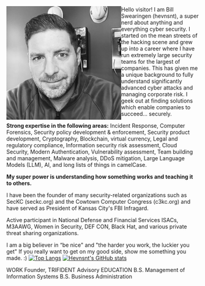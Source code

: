 Hello visitor!
<img align="left" src="./images/bill-bio.jpeg" width="300" alt="Bill Swearingen's bio picture" title="Bill Swearingen">
I am Bill Swearingen (hevnsnt), a super nerd about anything and everything cyber security. I started on the mean streets of the hacking scene and grew up into a career where I have run extremely large security teams for the largest of companies. This has given me a unique background to fully understand significantly advanced cyber attacks and managing corporate risk. I geek out at finding solutions which enable companies to succeed… securely.

**Strong expertise in the following areas:**
Incident Response, Computer Forensics, Security policy development & enforcement, Security product development, Cryptography, Blockchain, virtual currency, Legal and regulatory compliance, Information security risk assessment, Cloud Security, Modern Authentication, Vulnerability assessment, Team building and management, Malware analysis, DDoS mitigation, Large Language Models (LLM), AI, and long lists of things in camelCase.


**My super power is understanding how something works and teaching it to others.**

I have been the founder of many security-related organizations such as SecKC (seckc.org) and the Cowtown Computer Congress (c3kc.org) and have served as President of Kansas City's FBI Infragard.

Active participant in National Defense and Financial Services ISACs, M3AAWG, Women in Security, DEF CON, Black Hat, and various private threat sharing organizations.

I am a big believer in “be nice" and "the harder you work, the luckier you get" If you really want to get on my good side, show me something you made. :)
[![Top Langs](https://github-readme-stats.vercel.app/api/top-langs/?username=hevnsnt)](https://github.com/anuraghazra/github-readme-stats)
[![Hevnsnt's GitHub stats](https://github-readme-stats.vercel.app/api?username=hevnsnt&hide=contribs&show_icons=true)](https://github.com/anuraghazra/github-readme-stats)

WORK
Founder, TRIFIDENT Advisory
EDUCATION
B.S. Management of Information Systems
B.S. Business Administration
